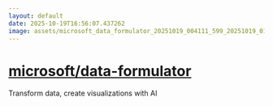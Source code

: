 ```yaml
---
layout: default
date: 2025-10-19T16:56:07.437262
image: assets/microsoft_data_formulator_20251019_004111_599_20251019_015810--20251019T035810967--cropped.png
---
```


# [microsoft/data-formulator](https://github.com/microsoft/data-formulator/)

Transform data, create visualizations with AI
